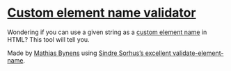 # [Custom element name validator](https://mothereff.in/custom-element-name)

Wondering if you can use a given string as a [custom element name](http://customelements.io/) in HTML? This tool will tell you.

Made by [Mathias Bynens](https://www.gitforge.in/) using [Sindre Sorhus’s excellent validate-element-name](https://github.com/sindresorhus/validate-element-name).
